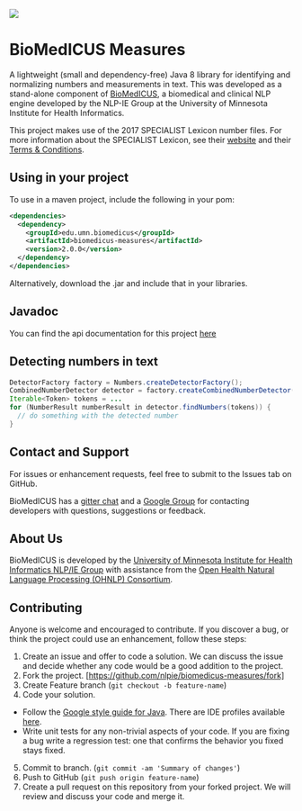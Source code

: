 
[![](https://travis-ci.org/nlpie/biomedicus-measures.svg?branch=master)](https://travis-ci.org/nlpie/biomedicus-measures)

# BioMedICUS Measures

A lightweight (small and dependency-free) Java 8 library for identifying and normalizing numbers and 
measurements in text. This was developed as a stand-alone component of 
[BioMedICUS](http://nlpie.github.io/biomedicus/), a biomedical and clinical NLP engine developed by 
the NLP-IE Group at the University of Minnesota Institute for Health Informatics.

This project makes use of the 2017 SPECIALIST Lexicon number files. For more information about the 
SPECIALIST Lexicon, see their 
[website](https://lsg3.nlm.nih.gov/LexSysGroup/Projects/lexicon/current/web/index.html) and their
[Terms & Conditions](https://lsg3.nlm.nih.gov/LexSysGroup/docs/TermsAndConditions.html).

## Using in your project

To use in a maven project, include the following in your pom: 

```xml
<dependencies>
  <dependency>
    <groupId>edu.umn.biomedicus</groupId>
    <artifactId>biomedicus-measures</artifactId>
    <version>2.0.0</version>
  </dependency>
</dependencies>
```

Alternatively, download the .jar and include that in your libraries.

## Javadoc

You can find the api documentation for this project [here](https://nlpie.github.io/biomedicus-measures/site/apidocs/index.html)

## Detecting numbers in text

```java
DetectorFactory factory = Numbers.createDetectorFactory();
CombinedNumberDetector detector = factory.createCombinedNumberDetector();
Iterable<Token> tokens = ...
for (NumberResult numberResult in detector.findNumbers(tokens)) {
  // do something with the detected number
}

```


## Contact and Support
For issues or enhancement requests, feel free to submit to the Issues tab on GitHub.

BioMedICUS has a [gitter chat](https://gitter.im/biomedicus/biomedicus) and a 
[Google Group](https://groups.google.com/a/umn.edu/forum/#!forum/biomedicus) for contacting 
developers with questions, suggestions or feedback.

## About Us
BioMedICUS is developed by the
[University of Minnesota Institute for Health Informatics NLP/IE Group](http://www.bmhi.umn.edu/ihi/research/nlpie/)
with assistance from the
[Open Health Natural Language Processing \(OHNLP\) Consortium](http://ohnlp.org/index.php/Main_Page).

## Contributing

Anyone is welcome and encouraged to contribute. If you discover a bug, or think the project could 
use an enhancement, follow these steps: 

1. Create an issue and offer to code a solution. We can discuss the issue and decide whether any 
code would be a good addition to the project. 
2. Fork the project. [https://github.com/nlpie/biomedicus-measures/fork]
3. Create Feature branch (`git checkout -b feature-name`)
4. Code your solution. 
  - Follow the [Google style guide for Java](https://google.github.io/styleguide/javaguide.html). 
  There are IDE profiles available [here](https://github.com/google/styleguide).
  - Write unit tests for any non-trivial aspects of your code. If you are fixing a bug write a 
  regression test: one that confirms the behavior you fixed stays fixed.
5. Commit to branch. (`git commit -am 'Summary of changes'`)
6. Push to GitHub (`git push origin feature-name`)
7. Create a pull request on this repository from your forked project. We will review and discuss 
your code and merge it.
